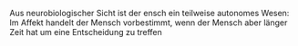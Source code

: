 Aus neurobiologischer Sicht ist der ensch ein teilweise autonomes Wesen: Im Affekt handelt der Mensch vorbestimmt, wenn der Mensch aber länger Zeit hat um eine Entscheidung zu treffen 